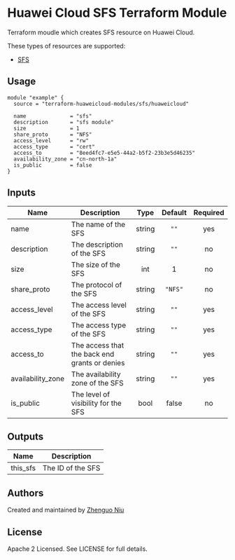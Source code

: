# Huawei Cloud SFS Terraform Module

Terraform moudle which creates SFS resource on Huawei Cloud.

These types of resources are supported:

* [SFS](https://www.terraform.io/docs/providers/huaweicloud/r/sfs_file_system_v2.html)

## Usage

```hcl
module "example" {
  source = "terraform-huaweicloud-modules/sfs/huaweicloud"

  name              = "sfs"
  description       = "sfs module"
  size              = 1
  share_proto       = "NFS"
  access_level      = "rw"
  access_type       = "cert"
  access_to         = "8eed4fc7-e5e5-44a2-b5f2-23b3e5d46235"
  availability_zone = "cn-north-1a"
  is_public         = false
}
```

## Inputs

| Name | Description | Type | Default | Required |
|------|-------------|:----:|:-----:|:-----:|
| name  | The name of the SFS  | string  | `""`  | yes  |
| description  | The description of the SFS  | string  | `""`  | no  |
| size  | The size of the SFS  | int  | 1  | no  |
| share_proto  | The protocol of the SFS  | string  | `"NFS"`  | no  |
| access_level  | The access level of the SFS  | string  | `""`  | yes  |
| access_type | The access type of the SFS  | string  | `""`  | yes  |
| access_to  | The access that the back end grants or denies  | string  | `""`  | yes  |
| availability_zone  | The availability zone of the SFS  | string  | `""`  | yes  |
| is_public  | The level of visibility for the SFS  | bool  | false  | no  |

## Outputs

| Name | Description |
|------|-------------|
| this_sfs | The ID of the SFS |

Authors
----
Created and maintained by [Zhenguo Niu](https://github.com/niuzhenguo)

License
----
Apache 2 Licensed. See LICENSE for full details.
